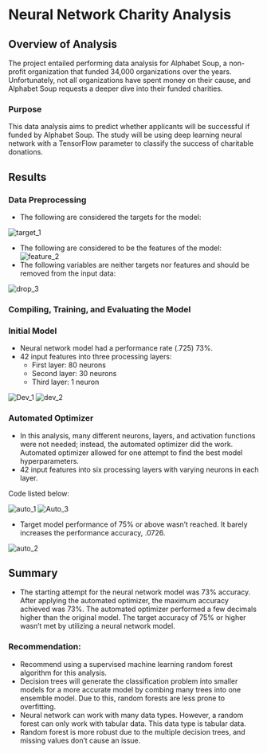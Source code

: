 # Neural Network Charity Analysis
## Overview of Analysis
The project entailed performing data analysis for Alphabet Soup, a non-profit organization that funded 34,000 organizations over the years. Unfortunately, not all organizations have spent money on their cause, and Alphabet Soup requests a deeper dive into their funded charities.   

### Purpose
This data analysis aims to predict whether applicants will be successful if funded by Alphabet Soup. The study will be using deep learning neural network with a TensorFlow parameter to classify the success of charitable donations.

## Results
### Data Preprocessing
- The following are considered the targets for the model:

![target_1](https://user-images.githubusercontent.com/96746207/176256791-8a6bde91-22b4-42b8-af70-bc7ba84ec7db.png)

- The following are considered to be the features of the model:
![feature_2](https://user-images.githubusercontent.com/96746207/176256359-9298b279-0eb3-445e-9d39-afc4297a6a20.png)
- The following variables are neither targets nor features and should be removed from the input data:

![drop_3](https://user-images.githubusercontent.com/96746207/176257780-883f23ec-973f-466a-936d-1beb52bdf14a.png)
	
### Compiling, Training, and Evaluating the Model

### Initial Model
- Neural network model had a performance rate (.725) 73%.
- 42 input features into three processing layers:
  - First layer: 80 neurons
  - Second layer: 30 neurons
  - Third layer: 1 neuron

![Dev_1](https://user-images.githubusercontent.com/96746207/176256049-f6366a1d-3459-4a2c-ae8a-87c4172bdc04.png)
![dev_2](https://user-images.githubusercontent.com/96746207/176256064-7e00c6fb-8f6c-4f3c-9a76-a17bb6e8bc59.png)

### Automated Optimizer
- In this analysis, many different neurons, layers, and activation functions were not needed; instead, the automated optimizer did the work. Automated optimizer allowed for one attempt to find the best model hyperparameters.
- 42 input features into six processing layers with varying neurons in each layer.

Code listed below:

![auto_1](https://user-images.githubusercontent.com/96746207/176256072-cb40b6af-6342-4b3b-a040-22e804ceb50e.png)
![Auto_3](https://user-images.githubusercontent.com/96746207/176256159-ba45dcce-266b-4c60-84fb-68f8f319c762.png)

- Target model performance of 75% or above wasn’t reached. It barely increases the performance accuracy, .0726.


![auto_2](https://user-images.githubusercontent.com/96746207/176256112-1373d663-f314-4705-9d4d-ee862afcc4e5.png)


## Summary
-	The starting attempt for the neural network model was 73% accuracy. After applying the automated optimizer, the maximum accuracy achieved was 73%. The automated optimizer performed a few decimals higher than the original model. The target accuracy of 75% or higher wasn’t met by utilizing a neural network model. 

### Recommendation:
- Recommend using a supervised machine learning random forest algorithm for this analysis. 
- Decision trees will generate the classification problem into smaller models for a more accurate model by combing many trees into one ensemble model. Due to this, random forests are less prone to overfitting. 
- Neural network can work with many data types. However, a random forest can only work with tabular data. This data type is tabular data.
- Random forest is more robust due to the multiple decision trees, and missing values don’t cause an issue.    
  
	
 
